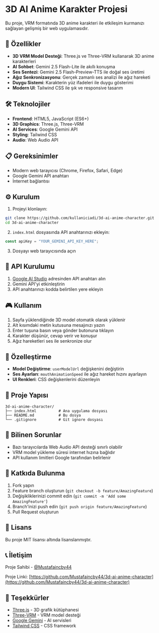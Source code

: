 # 3D AI Anime Karakter Projesi

Bu proje, VRM formatında 3D anime karakteri ile etkileşim kurmanızı sağlayan gelişmiş bir web uygulamasıdır.

## 🚀 Özellikler

- **3D VRM Model Desteği**: Three.js ve Three-VRM kullanarak 3D anime karakterleri
- **AI Sohbet**: Gemini 2.5 Flash-Lite ile akıllı konuşma
- **Ses Sentezi**: Gemini 2.5 Flash-Preview-TTS ile doğal ses üretimi
- **Ağız Senkronizasyonu**: Gerçek zamanlı ses analizi ile ağız hareketi
- **Duygu Sistemi**: Karakterin yüz ifadeleri ile duygu gösterimi
- **Modern UI**: Tailwind CSS ile şık ve responsive tasarım

## 🛠️ Teknolojiler

- **Frontend**: HTML5, JavaScript (ES6+)
- **3D Graphics**: Three.js, Three-VRM
- **AI Services**: Google Gemini API
- **Styling**: Tailwind CSS
- **Audio**: Web Audio API

## 📋 Gereksinimler

- Modern web tarayıcısı (Chrome, Firefox, Safari, Edge)
- Google Gemini API anahtarı
- İnternet bağlantısı

## ⚙️ Kurulum

1. Projeyi klonlayın:
```bash
git clone https://github.com/kullaniciadi/3d-ai-anime-character.git
cd 3d-ai-anime-character
```

2. `index.html` dosyasında API anahtarınızı ekleyin:
```javascript
const apiKey = "YOUR_GEMINI_API_KEY_HERE";
```

3. Dosyayı web tarayıcısında açın

## 🔧 API Kurulumu

1. [Google AI Studio](https://makersuite.google.com/app/apikey) adresinden API anahtarı alın
2. Gemini API'yi etkinleştirin
3. API anahtarınızı kodda belirtilen yere ekleyin

## 🎮 Kullanım

1. Sayfa yüklendiğinde 3D model otomatik olarak yüklenir
2. Alt kısımdaki metin kutusuna mesajınızı yazın
3. Enter tuşuna basın veya gönder butonuna tıklayın
4. Karakter düşünür, cevap verir ve konuşur
5. Ağız hareketleri ses ile senkronize olur

## 🎨 Özelleştirme

- **Model Değiştirme**: `userModelUrl` değişkenini değiştirin
- **Ses Ayarları**: `mouthAnimationSpeed` ile ağız hareket hızını ayarlayın
- **UI Renkleri**: CSS değişkenlerini düzenleyin

## 📁 Proje Yapısı

```
3d-ai-anime-character/
├── index.html          # Ana uygulama dosyası
├── README.md           # Bu dosya
└── .gitignore          # Git ignore dosyası
```

## 🐛 Bilinen Sorunlar

- Bazı tarayıcılarda Web Audio API desteği sınırlı olabilir
- VRM model yükleme süresi internet hızına bağlıdır
- API kullanım limitleri Google tarafından belirlenir

## 🤝 Katkıda Bulunma

1. Fork yapın
2. Feature branch oluşturun (`git checkout -b feature/AmazingFeature`)
3. Değişikliklerinizi commit edin (`git commit -m 'Add some AmazingFeature'`)
4. Branch'inizi push edin (`git push origin feature/AmazingFeature`)
5. Pull Request oluşturun

## 📄 Lisans

Bu proje MIT lisansı altında lisanslanmıştır.

## 📞 İletişim

Proje Sahibi - [@Mustafaincby44](https://github.com/Mustafaincby44)

Proje Linki: [https://github.com/Mustafaincby44/3d-ai-anime-character](https://github.com/Mustafaincby44/3d-ai-anime-character)

## 🙏 Teşekkürler

- [Three.js](https://threejs.org/) - 3D grafik kütüphanesi
- [Three-VRM](https://github.com/pixiv/three-vrm) - VRM model desteği
- [Google Gemini](https://ai.google.dev/) - AI servisleri
- [Tailwind CSS](https://tailwindcss.com/) - CSS framework
